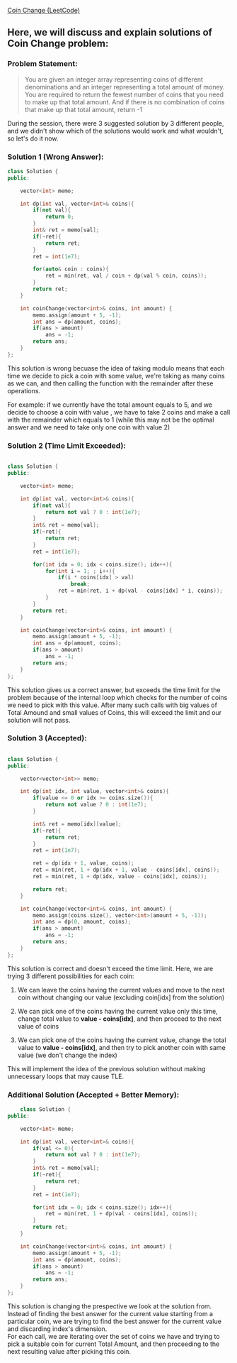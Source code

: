 [Coin Change (LeetCode)](https://leetcode.com/problems/coin-change/description/)

## Here, we will discuss and explain solutions of Coin Change problem:  


### Problem Statement:
> You are given an integer array representing coins of different denominations and an integer representing a total amount of money.  
You are required to return the fewest number of coins that you need to make up that total amount. And if there is no combination of coins that make up that total amount, return -1  


During the session, there were 3 suggested solution by 3 different people, and we didn't show which of the solutions would work and what wouldn't, so let's do it now.


### Solution 1 (Wrong Answer):

```C++ 
class Solution {
public:

    vector<int> memo;

    int dp(int val, vector<int>& coins){
        if(not val){
            return 0;
        }
        int& ret = memo[val];
        if(~ret){
            return ret;
        }
        ret = int(1e7);

        for(auto& coin : coins){
            ret = min(ret, val / coin + dp(val % coin, coins));
        }
        return ret;
    }

    int coinChange(vector<int>& coins, int amount) {
        memo.assign(amount + 5, -1);
        int ans = dp(amount, coins);
        if(ans > amount)
            ans = -1;
        return ans;
    }
};
```

This solution is wrong becuase the idea of taking modulo means that each time we decide to pick a coin with some value, we're taking as many coins as we can, and then calling the function with the remainder after these operations.  

For example: if we currently have the total amount equals to 5, and we decide to choose a coin with value , we have to take 2 coins and make a call with the remainder which equals to 1 (while this may not be the optimal answer and we need to take only one coin with value 2)


### Solution 2 (Time Limit Exceeded):

```C++ 

class Solution {
public:

    vector<int> memo;

    int dp(int val, vector<int>& coins){
        if(not val){
            return not val ? 0 : int(1e7);
        }
        int& ret = memo[val];
        if(~ret){
            return ret;
        }
        ret = int(1e7);

        for(int idx = 0; idx < coins.size(); idx++){
            for(int i = 1; ; i++){
                if(i * coins[idx] > val)
                    break;
                ret = min(ret, i + dp(val - coins[idx] * i, coins));
            }
        }
        return ret;
    }

    int coinChange(vector<int>& coins, int amount) {
        memo.assign(amount + 5, -1);
        int ans = dp(amount, coins);
        if(ans > amount)
            ans = -1;
        return ans;
    }
};

```

This solution gives us a correct answer, but exceeds the time limit for the problem because of the internal loop which checks for the number of coins we need to pick with this value. After many such calls with big values of Total Amound and small values of Coins, this will exceed the limit and our solution will not pass.


### Solution 3 (Accepted):

```C++

class Solution {
public:

    vector<vector<int>> memo;

    int dp(int idx, int value, vector<int>& coins){
        if(value <= 0 or idx >= coins.size()){
            return not value ? 0 : int(1e7);
        }

        int& ret = memo[idx][value];
        if(~ret){
            return ret;
        }
        ret = int(1e7);

        ret = dp(idx + 1, value, coins);
        ret = min(ret, 1 + dp(idx + 1, value - coins[idx], coins));
        ret = min(ret, 1 + dp(idx, value - coins[idx], coins));

        return ret;
    }

    int coinChange(vector<int>& coins, int amount) {
        memo.assign(coins.size(), vector<int>(amount + 5, -1));
        int ans = dp(0, amount, coins);
        if(ans > amount)
            ans = -1;
        return ans;
    }
};

```

This solution is correct and doesn't exceed the time limit. Here, we are trying 3 different possibilities for each coin:

1. We can leave the coins having the current values and move to the next coin without changing our value (excluding coin[idx] from the solution)

2. We can pick one of the coins having the current value only this time, change total value to **value - coins[idx]**, and then proceed to the next value of coins

3. We can pick one of the coins having the current value, change the total value to **value - coins[idx]**, and then try to pick another coin with same value (we don't change the index)

This will implement the idea of the previous solution without making unnecessary loops that may cause TLE.


### Additional Solution (Accepted + Better Memory): 

```C++ 
    class Solution {
public:

    vector<int> memo;

    int dp(int val, vector<int>& coins){
        if(val <= 0){
            return not val ? 0 : int(1e7);
        }
        int& ret = memo[val];
        if(~ret){
            return ret;
        }
        ret = int(1e7);

        for(int idx = 0; idx < coins.size(); idx++){
            ret = min(ret, 1 + dp(val - coins[idx], coins));
        }
        return ret;
    }

    int coinChange(vector<int>& coins, int amount) {
        memo.assign(amount + 5, -1);
        int ans = dp(amount, coins);
        if(ans > amount)
            ans = -1;
        return ans;
    }
};
```

This solution is changing the prespective we look at the solution from. Instead of finding the best answer for the current value starting from a particular coin, we are trying to find the best answer for the current value and discarding index's dimension.  
For each call, we are iterating over the set of coins we have and trying to pick a suitable coin for current Total Amount, and then proceeding to the next resulting value after picking this coin. 
